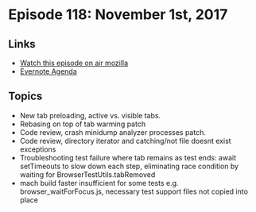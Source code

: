 # Episode 118: November 1st, 2017

## Links
* [Watch this episode on air mozilla](https://air.mozilla.org/the-joy-of-coding-episode-118/)
* [Evernote Agenda](https://www.evernote.com/l/AbIhfnu5uX9GsqNIgPY6Nryl2lJrmKJ6RIA)

## Topics
* New tab preloading, active vs. visible tabs.
* Rebasing on top of tab warming patch
* Code review, crash minidump analyzer processes patch.
* Code review, directory iterator and catching/not file doesnt exist exceptions
* Troubleshooting test failure where tab remains as test ends: await setTimeouts to slow down each step, eliminating race condition by waiting for BrowserTestUtils.tabRemoved
* mach build faster insufficient for some tests e.g. browser_waitForFocus.js, necessary test support files not copied into place



